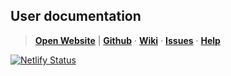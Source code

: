 ## User documentation

> **[Open Website][1]** | **[Github][2]** &middot; **[Wiki][3]** &middot; **[Issues][4]** &middot; **[Help][5]**

[![Netlify Status](https://api.netlify.com/api/v1/badges/051968df-f51a-4e02-911d-b7ad5811fb0f/deploy-status)][1]

[1]:https://getpaid.netlify.app/ "Easy Solution for Online Payment"
[2]:https://github.com/nikahmadz/GetPaid/ "Contribute to this project"
[3]:https://github.com/nikahmadz/GetPaid/wiki "Visit our wiki page"
[4]:https://github.com/nikahmadz/GetPaid/issues "View current issues / Log new one"
[5]:https://github.com/nikahmadz/GetPaid/discussions "Start new discussion / Ask for help"
